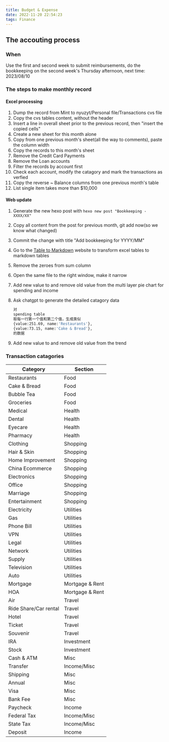 ```yaml
---
title: Budget & Expense
date: 2022-11-20 22:54:23
tags: Finance
---
```


## The accouting process

### When

Use the first and second week to submit reimbursements, do the bookkeeping on the second week's Thursday afternoon, next time: 2023/08/10

### The steps to make monthly record

#### Excel processing

1. Dump the record from Mint to nyuzyt/Personal file/Transactions cvs file
1. Copy the cvs tables content, without the header
1. Insert a line in overall sheet prior to the previous record, then "insert the copied cells"
1. Create a new sheet for this month alone
1. Copy from one previous month's sheet(all the way to comments), paste the column width
1. Copy the records to this month's sheet
1. Remove the Credit Card Payments
1. Remove the Loan accounts
1. Filter the records by account first
1. Check each account, modify the catagory and mark the transactions as verfied
1. Copy the reverse ~ Balance columns from one previous month's table
1. List single item takes more than $10,000

#### Web update

1. Generate the new hexo post with `hexo new post "Bookkeeping - XXXX/XX"`
1. Copy all content from the post for previous month, git add now(so we know what changed)
1. Commit the change with title "Add bookkeeping for YYYY/MM"
1. Go to the [Table to Markdown](https://tabletomarkdown.com/convert-spreadsheet-to-markdown/) website to transform excel tables to markdown tables
1. Remove the zeroes from sum column
1. Open the same file to the right window, make it narrow
1. Add new value to and remove old value from the multi layer pie chart for spending and income
1. Ask chatgpt to generate the detailed catagory data

    ```bash
    对
    spending table
    取每一行第一个值和第二个值，生成类似
    {value:251.69, name:'Restaurants'},
    {value:73.15, name:'Cake & Bread'},
    的数据
    ```

1. Add new value to and remove old value from the trend

### Transaction catagories

| Category              | Section         |
| ----------------      | --------------- |
| Restaurants           | Food            |
| Cake & Bread          | Food            |
| Bubble Tea            | Food            |
| Groceries             | Food            |
| Medical               | Health          |
| Dental                | Health          |
| Eyecare               | Health          |
| Pharmacy              | Health          |
| Clothing              | Shopping        |
| Hair & Skin           | Shopping        |
| Home Improvement      | Shopping        |
| China Ecommerce       | Shopping        |
| Electronics           | Shopping        |
| Office                | Shopping        |
| Marriage              | Shopping        |
| Entertainment         | Shopping        |
| Electricity           | Utilities       |
| Gas                   | Utilities       |
| Phone Bill            | Utilities       |
| VPN                   | Utilities       |
| Legal                 | Utilities       |
| Network               | Utilities       |
| Supply                | Utilities       |
| Television            | Utilities       |
| Auto                  | Utilities       |
| Mortgage              | Mortgage & Rent |
| HOA                   | Mortgage & Rent |
| Air                   | Travel          |
| Ride Share/Car rental | Travel          |
| Hotel                 | Travel          |
| Ticket                | Travel          |
| Souvenir              | Travel          |
| IRA                   | Investment      |
| Stock                 | Investment      |
| Cash & ATM            | Misc            |
| Transfer              | Income/Misc     |
| Shipping              | Misc            |
| Annual                | Misc            |
| Visa                  | Misc            |
| Bank Fee              | Misc            |
| Paycheck              | Income          |
| Federal Tax           | Income/Misc     |
| State Tax             | Income/Misc     |
| Deposit               | Income          |
